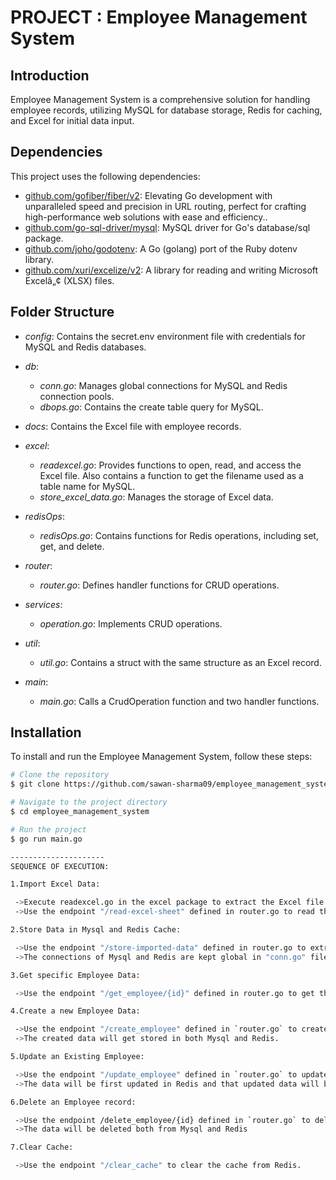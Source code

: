 # PROJECT : Employee Management System

## Introduction

Employee Management System is a comprehensive solution for handling employee records, utilizing MySQL for database storage, Redis for caching, and Excel for initial data input.

## Dependencies

This project uses the following dependencies:

- [github.com/gofiber/fiber/v2](https://docs.gofiber.io/): Elevating Go development with unparalleled speed and precision in URL routing, perfect for crafting high-performance web solutions with ease and efficiency..
- [github.com/go-sql-driver/mysql](https://github.com/go-sql-driver/mysql): MySQL driver for Go's database/sql package.
- [github.com/joho/godotenv](https://github.com/joho/godotenv): A Go (golang) port of the Ruby dotenv library.
- [github.com/xuri/excelize/v2](https://github.com/xuri/excelize): A library for reading and writing Microsoft Excelâ„¢ (XLSX) files.


## Folder Structure

- *config*: Contains the secret.env environment file with credentials for MySQL and Redis databases.
  
- *db*:
  - *conn.go*: Manages global connections for MySQL and Redis connection pools.
  - *dbops.go*: Contains the create table query for MySQL.

- *docs*: Contains the Excel file with employee records.

- *excel*:
  - *readexcel.go*: Provides functions to open, read, and access the Excel file. Also contains a function to get the filename used as a table name for MySQL.
  - *store_excel_data.go*: Manages the storage of Excel data.

- *redisOps*:
  - *redisOps.go*: Contains functions for Redis operations, including set, get, and delete.

- *router*:
  - *router.go*: Defines handler functions for CRUD operations.

- *services*:
  - *operation.go*: Implements CRUD operations.

- *util*:
  - *util.go*: Contains a struct with the same structure as an Excel record.

- *main*: 
  - *main.go*: Calls a CrudOperation function and two handler functions.

## Installation

To install and run the Employee Management System, follow these steps:

```bash
# Clone the repository
$ git clone https://github.com/sawan-sharma09/employee_management_system.git

# Navigate to the project directory
$ cd employee_management_system

# Run the project
$ go run main.go

---------------------
SEQUENCE OF EXECUTION:

1.Import Excel Data:

 ->Execute readexcel.go in the excel package to extract the Excel file.
 ->Use the endpoint "/read-excel-sheet" defined in router.go to read the data and display it to the user in a readable JSON format.

2.Store Data in Mysql and Redis Cache:

 ->Use the endpoint "/store-imported-data" defined in router.go to extract the Excel file and store it in Mysql and Redis Cache.
 ->The connections of Mysql and Redis are kept global in "conn.go" file.

3.Get specific Employee Data:

 ->Use the endpoint "/get_employee/{id}" defined in router.go to get the data of any specific employee by passing the employee ID in the request URL.

4.Create a new Employee Data:

 ->Use the endpoint "/create_employee" defined in `router.go` to create a new Employee.
 ->The created data will get stored in both Mysql and Redis. 

5.Update an Existing Employee:

 ->Use the endpoint "/update_employee" defined in `router.go` to update any existing employee.
 ->The data will be first updated in Redis and that updated data will be stored in Mysql database.

6.Delete an Employee record:

 ->Use the endpoint /delete_employee/{id} defined in `router.go` to delete an employee
 ->The data will be deleted both from Mysql and Redis

7.Clear Cache:

 ->Use the endpoint "/clear_cache" to clear the cache from Redis.
